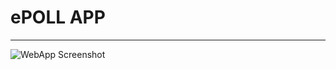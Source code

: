 # ePOLL APP
_________________________________________________
![WebApp Screenshot](/static/images/adminDash.png)